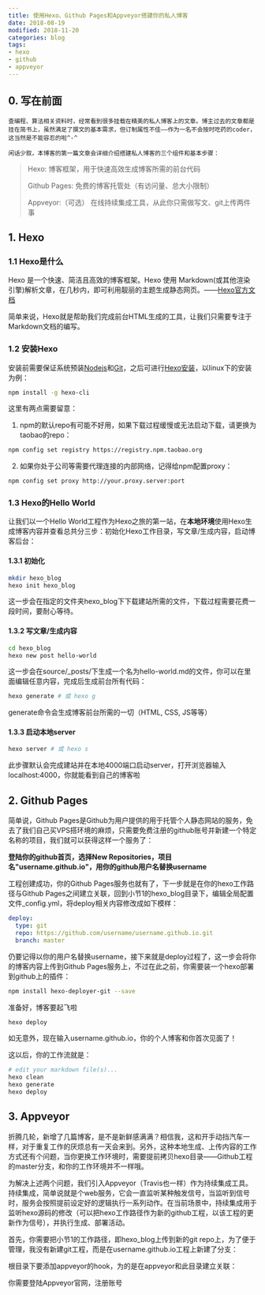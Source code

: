 ```yaml
---
title: 使用Hexo、Github Pages和Appveyor搭建你的私人博客
date: 2018-08-19
modified: 2018-11-20
categories: blog
tags:
- hexo
- github
- appveyor
---
```






## 0. 写在前面

	查编程、算法相关资料时，经常看到很多挂载在精美的私人博客上的文章。博主过去的文章都是挂在简书上，虽然满足了撰文的基本需求，但订制属性不佳——作为一名不会按时吃药的coder，这当然是不能容忍的啦^-^
	
	闲话少叙，本博客的第一篇文章会详细介绍搭建私人博客的三个组件和基本步骤：

> Hexo: 博客框架，用于快速高效生成博客所需的前台代码
>
> Github Pages: 免费的博客托管处（有访问量、总大小限制）
>
> Appveyor:（可选） 在线持续集成工具，从此你只需做写文、git上传两件事

## 1. Hexo

### 1.1 Hexo是什么

Hexo 是一个快速、简洁且高效的博客框架。Hexo 使用 Markdown(或其他渲染引擎)解析文章，在几秒内，即可利用靓丽的主题生成静态网页。——[Hexo官方文档](https://hexo.io/zh-cn/docs/index.html)

简单来说，Hexo就是帮助我们完成前台HTML生成的工具，让我们只需要专注于Markdown文档的编写。

### 1.2 安装Hexo

安装前需要保证系统预装[Nodejs](https://nodejs.org/zh-cn/)和[Git](https://git-scm.com/book/en/v2/Getting-Started-Installing-Git)，之后可进行[Hexo安装](https://hexo.io/zh-cn/docs/index.html)，以linux下的安装为例：

```bash
npm install -g hexo-cli
```

这里有两点需要留意：

1. npm的默认repo有可能不好用，如果下载过程缓慢或无法启动下载，请更换为taobao的repo：

```bash
npm config set registry https://registry.npm.taobao.org
```

2. 如果你处于公司等需要代理连接的内部网络，记得给npm配置proxy：

```bash
npm config set proxy http://your.proxy.server:port
```

### 1.3 Hexo的Hello World

让我们以一个Hello World工程作为Hexo之旅的第一站，在**本地环境**使用Hexo生成博客内容并查看总共分三步：初始化Hexo工作目录，写文章/生成内容，启动博客后台：

#### 1.3.1 初始化

```bash
mkdir hexo_blog
hexo init hexo_blog
```

这一步会在指定的文件夹hexo_blog下下载建站所需的文件，下载过程需要花费一段时间，要耐心等待。

#### 1.3.2 写文章/生成内容

```bash
cd hexo_blog
hexo new post hello-world
```

这一步会在source/_posts/下生成一个名为hello-world.md的文件，你可以在里面编辑任意内容，完成后生成前台所有代码：

```bash
hexo generate # 或 hexo g
```

generate命令会生成博客前台所需的一切（HTML, CSS, JS等等）

#### 1.3.3 启动本地server

```bash
hexo server # 或 hexo s
```

此步骤默认会完成建站并在本地4000端口启动server，打开浏览器输入localhost:4000，你就能看到自己的博客啦

## 2. Github Pages

简单说，Github Pages是Github为用户提供的用于托管个人静态网站的服务，免去了我们自己买VPS搭环境的麻烦，只需要免费注册的github账号并新建一个特定名称的项目，我们就可以获得这样一个服务了：

**登陆你的github首页，选择New Repositories，项目名"username.github.io"，用你的github用户名替换username**

工程创建成功，你的Github Pages服务也就有了，下一步就是在你的hexo工作路径与Github Pages之间建立关联，回到小节1的hexo_blog目录下，编辑全局配置文件_config.yml，将deploy相关内容修改成如下模样：

```yaml
deploy:
  type: git
  repo: https://github.com/username/username.github.io.git
  branch: master
```

仍要记得以你的用户名替换username，接下来就是deploy过程了，这一步会将你的博客内容上传到Github Pages服务上，不过在此之前，你需要装一个hexo部署到github上的插件：

```bash
npm install hexo-deployer-git --save
```

准备好，博客要起飞啦

```bash
hexo deploy
```

如无意外，现在输入username.github.io，你的个人博客和你首次见面了！

这以后，你的工作流就是：

```bash
# edit your markdown file(s)...
hexo clean
hexo generate
hexo deploy
```

## 3. Appveyor

折腾几轮，新增了几篇博客，是不是新鲜感满满？相信我，这和开手动挡汽车一样，对于重复工作的厌烦总有一天会来到。另外，这种本地生成、上传内容的工作方式还有个问题，当你更换工作环境时，需要提前拷贝hexo目录——Github工程的master分支，和你的工作环境并不一样哦。

为解决上述两个问题，我们引入Appveyor（Travis也一样）作为持续集成工具。持续集成，简单说就是个web服务，它会一直监听某种触发信号，当监听到信号时，服务会按照提前设定好的逻辑执行一系列动作。在当前场景中，持续集成用于监听hexo源码的修改（可以把hexo工作路径作为新的github工程，以该工程的更新作为信号），并执行生成、部署活动。

首先，你需要把小节1的工作路径，即hexo_blog上传到新的git repo上，为了便于管理，我没有新建git工程，而是在username.github.io工程上新建了分支：



根目录下要添加appveyor的hook，为的是在appveyor和此目录建立关联：



你需要登陆Appveyor官网，注册账号



